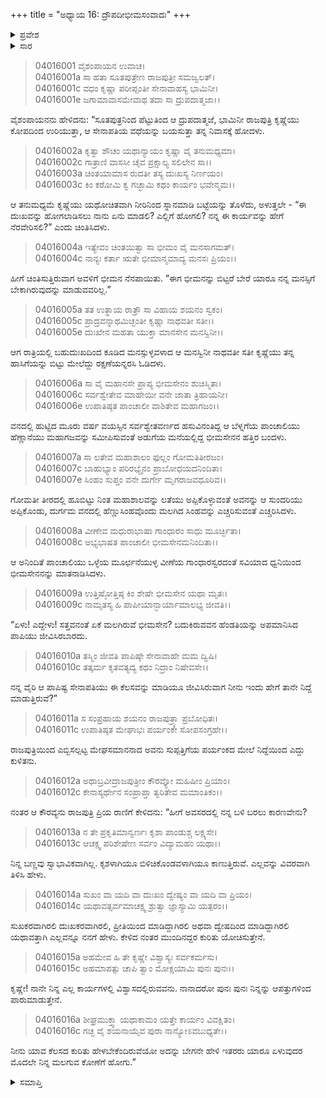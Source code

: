 +++
title = "ಅಧ್ಯಾಯ 16: ದ್ರೌಪದೀಭೀಮಸಂವಾದಃ"
+++

<details><summary>ಪ್ರವೇಶ</summary>


।।   ಓಂ ಓಂ ನಮೋ ನಾರಾಯಣಾಯ।।   ಶ್ರೀ ವೇದವ್ಯಾಸಾಯ ನಮಃ ।।

ಶ್ರೀ ಕೃಷ್ಣದ್ವೈಪಾಯನ ವೇದವ್ಯಾಸ ವಿರಚಿತ  

**ಶ್ರೀ ಮಹಾಭಾರತ**

**ವಿರಾಟ ಪರ್ವ**

**ಕೀಚಕವಧ ಪರ್ವ**

**ಅಧ್ಯಾಯ 16**

</details>


<details><summary>ಸಾರ</summary>

ರಾತ್ರಿ ದ್ರೌಪದಿಯು ಭೀಮಸೇನನನ್ನು ನಿದ್ದೆಯಿಂದ ಎಬ್ಬಿಸಿದುದು (1-10). ಏಕೆ ದುಃಖಿಸುತ್ತಿರುವೆಯೆಂದು ಭೀಮನು ಕೇಳುವುದು (11-16).

</details>


> 04016001 ವೈಶಂಪಾಯನ ಉವಾಚ।  
04016001a ಸಾ ಹತಾ ಸೂತಪುತ್ರೇಣ ರಾಜಪುತ್ರೀ ಸಮಜ್ವಲತ್।  
04016001c ವಧಂ ಕೃಷ್ಣಾ ಪರೀಪ್ಸಂತೀ ಸೇನಾವಾಹಸ್ಯ ಭಾಮಿನೀ।  
04016001e ಜಗಾಮಾವಾಸಮೇವಾಥ ತದಾ ಸಾ ದ್ರುಪದಾತ್ಮಜಾ।।

ವೈಶಂಪಾಯನನು ಹೇಳಿದನು: “ಸೂತಪುತ್ರನಿಂದ ಪೆಟ್ಟುತಿಂದ ಆ ದ್ರುಪದಾತ್ಮಜೆ, ಭಾಮಿನೀ ರಾಜಪುತ್ರಿ ಕೃಷ್ಣೆಯು ಕೋಪದಿಂದ ಉರಿಯುತ್ತಾ, ಆ ಸೇನಾಪತಿಯ ವಧೆಯನ್ನು ಬಯಸುತ್ತಾ ತನ್ನ ನಿವಾಸಕ್ಕೆ ಹೋದಳು.

> 04016002a ಕೃತ್ವಾ ಶೌಚಂ ಯಥಾನ್ಯಾಯಂ ಕೃಷ್ಣಾ ವೈ ತನುಮಧ್ಯಮಾ।  
04016002c ಗಾತ್ರಾಣಿ ವಾಸಸೀ ಚೈವ ಪ್ರಕ್ಷಾಲ್ಯ ಸಲಿಲೇನ ಸಾ।।  
04016003a ಚಿಂತಯಾಮಾಸ ರುದತೀ ತಸ್ಯ ದುಃಖಸ್ಯ ನಿರ್ಣಯಂ।  
04016003c ಕಿಂ ಕರೋಮಿ ಕ್ವ ಗಚ್ಛಾಮಿ ಕಥಂ ಕಾರ್ಯಂ ಭವೇನ್ಮಮ।।

ಆ ತನುಮಧ್ಯಮೆ ಕೃಷ್ಣೆಯು ಯಥೋಚಿತವಾಗಿ ನೀರಿನಿಂದ ಸ್ನಾನಮಾಡಿ ಬಟ್ಟೆಯನ್ನು ತೊಳೆದು, ಅಳುತ್ತಲೇ - “ಈ ದುಃಖವನ್ನು ಹೋಗಲಾಡಿಸಲು ನಾನು ಏನು ಮಾಡಲಿ? ಎಲ್ಲಿಗೆ ಹೋಗಲಿ? ನನ್ನ ಈ ಕಾರ್ಯವನ್ನು ಹೇಗೆ ನೆರವೇರಿಸಲಿ?” ಎಂದು ಚಿಂತಿಸಿದಳು.

> 04016004a ಇತ್ಯೇವಂ ಚಿಂತಯಿತ್ವಾ ಸಾ ಭೀಮಂ ವೈ ಮನಸಾಗಮತ್।  
04016004c ನಾನ್ಯಃ ಕರ್ತಾ ಋತೇ ಭೀಮಾನ್ಮಮಾದ್ಯ ಮನಸಃ ಪ್ರಿಯಂ।।

ಹೀಗೆ ಚಿಂತಿಸುತ್ತಿರುವಾಗ ಅವಳಿಗೆ ಭೀಮನ ನೆನಪಾಯಿತು. “ಈಗ ಭೀಮನನ್ನು ಬಿಟ್ಟರೆ ಬೇರೆ ಯಾರೂ ನನ್ನ ಮನಸ್ಸಿಗೆ ಬೇಕಾಗಿರುವುದನ್ನು ಮಾಡುವವರಿಲ್ಲ.”

> 04016005a ತತ ಉತ್ಥಾಯ ರಾತ್ರೌ ಸಾ ವಿಹಾಯ ಶಯನಂ ಸ್ವಕಂ।  
04016005c ಪ್ರಾದ್ರವನ್ನಾಥಮಿಚ್ಛಂತೀ ಕೃಷ್ಣಾ ನಾಥವತೀ ಸತೀ।।  
04016005e ದುಃಖೇನ ಮಹತಾ ಯುಕ್ತಾ ಮಾನಸೇನ ಮನಸ್ವಿನೀ।।

ಆಗ ರಾತ್ರಿಯಲ್ಲಿ ಬಹುದುಃಖದಿಂದ ಕೂಡಿದ ಮನಸ್ಸುಳ್ಳವಳಾದ ಆ ಮನಸ್ವಿನೀ ನಾಥವತೀ ಸತೀ ಕೃಷ್ಣೆಯು ತನ್ನ ಹಾಸಿಗೆಯನ್ನು ಬಿಟ್ಟು ಮೇಲೆದ್ದು ರಕ್ಷಣೆಯನ್ನರಸಿ ಓಡಿದಳು.

> 04016006a ಸಾ ವೈ ಮಹಾನಸೇ ಪ್ರಾಪ್ಯ ಭೀಮಸೇನಂ ಶುಚಿಸ್ಮಿತಾ।  
04016006c ಸರ್ವಶ್ವೇತೇವ ಮಾಹೇಯೀ ವನೇ ಜಾತಾ ತ್ರಿಹಾಯನೀ।  
04016006e ಉಪಾತಿಷ್ಠತ ಪಾಂಚಾಲೀ ವಾಶಿತೇವ ಮಹಾಗಜಂ।।

ವನದಲ್ಲಿ ಹುಟ್ಟಿದ ಮೂರು ವರ್ಷ ವಯಸ್ಸಿನ ಸರ್ವಶ್ವೇತವರ್ಣದ ಹಸುವಿನಂತಿದ್ದ ಆ ಬೆಳ್ನಗೆಯ ಪಾಂಚಾಲಿಯು ಹೆಣ್ಣಾನೆಯು ಮಹಾಗಜವನ್ನು ಸಮೀಪಿಸುವಂತೆ ಅಡುಗೆಯ ಮನೆಯಲ್ಲಿದ್ದ ಭೀಮಸೇನನ ಹತ್ತಿರ ಬಂದಳು.

> 04016007a ಸಾ ಲತೇವ ಮಹಾಶಾಲಂ ಫುಲ್ಲಂ ಗೋಮತಿತೀರಜಂ।  
04016007c ಬಾಹುಭ್ಯಾಂ ಪರಿರಭ್ಯೈನಂ ಪ್ರಾಬೋಧಯದನಿಂದಿತಾ।  
04016007e ಸಿಂಹಂ ಸುಪ್ತಂ ವನೇ ದುರ್ಗೇ ಮೃಗರಾಜವಧೂರಿವ।।

ಗೋಮತೀ ತೀರದಲ್ಲಿ ಹೂಬಿಟ್ಟು ನಿಂತ ಮಹಾಶಾಲವನ್ನು ಲತೆಯು ಅಪ್ಪಿಕೊಳ್ಳುವಂತೆ ಅವನನ್ನು ಆ ಸುಂದರಿಯು ಅಪ್ಪಿಕೊಂಡು, ದುರ್ಗಮ ವನದಲ್ಲಿ ಹೆಣ್ಣುಸಿಂಹವೊಂದು ಮಲಗಿದ ಸಿಂಹವನ್ನು ಎಚ್ಚರಿಸುವಂತೆ ಎಚ್ಚರಿಸಿದಳು.

> 04016008a ವೀಣೇವ ಮಧುರಾಭಾಷಾ ಗಾಂಧಾರಂ ಸಾಧು ಮೂರ್ಚ್ಛಿತಾ।  
04016008c ಅಭ್ಯಭಾಷತ ಪಾಂಚಾಲೀ ಭೀಮಸೇನಮನಿಂದಿತಾ।।

ಆ ಅನಿಂದಿತೆ ಪಾಂಚಾಲಿಯು ಒಳ್ಳೆಯ ಮೂರ್ಛನೆಯುಳ್ಳ ವೀಣೆಯ ಗಾಂಧಾರಸ್ವರದಂತೆ ಸವಿಯಾದ ಧ್ವನಿಯಿಂದ ಭೀಮಸೇನನನ್ನು ಮಾತನಾಡಿಸಿದಳು.

> 04016009a ಉತ್ತಿಷ್ಠೋತ್ತಿಷ್ಠ ಕಿಂ ಶೇಷೇ ಭೀಮಸೇನ ಯಥಾ ಮೃತಃ।  
04016009c ನಾಮೃತಸ್ಯ ಹಿ ಪಾಪೀಯಾನ್ಭಾರ್ಯಾಮಾಲಭ್ಯ ಜೀವತಿ।।

“ಏಳು! ಎದ್ದೇಳು! ಸತ್ತವನಂತೆ ಏಕೆ ಮಲಗಿರುವೆ ಭೀಮಸೇನ? ಬದುಕಿರುವವನ ಹೆಂಡತಿಯನ್ನು ಅಪಮಾನಿಸಿದ ಪಾಪಿಯು ಜೀವಿಸಿರಬಾರದು.

> 04016010a ತಸ್ಮಿಂ ಜೀವತಿ ಪಾಪಿಷ್ಠೇ ಸೇನಾವಾಹೇ ಮಮ ದ್ವಿಷಿ।  
04016010c ತತ್ಕರ್ಮ ಕೃತವತ್ಯದ್ಯ ಕಥಂ ನಿದ್ರಾಂ ನಿಷೇವಸೇ।।

ನನ್ನ ವೈರಿ ಆ ಪಾಪಿಷ್ಟ ಸೇನಾಪತಿಯು ಈ ಕೆಲಸವನ್ನು ಮಾಡಿಯೂ ಜೀವಿಸಿರುವಾಗ ನೀನು ಇಂದು ಹೇಗೆ ತಾನೇ ನಿದ್ದೆ ಮಾಡುತ್ತಿರುವೆ?”

> 04016011a ಸ ಸಂಪ್ರಹಾಯ ಶಯನಂ ರಾಜಪುತ್ರ್ಯಾ ಪ್ರಬೋಧಿತಃ।  
04016011c ಉಪಾತಿಷ್ಠತ ಮೇಘಾಭಃ ಪರ್ಯಂಕೇ ಸೋಪಸಂಗ್ರಹೇ।।

ರಾಜಪುತ್ರಿಯಿಂದ ಎಬ್ಬಿಸಲ್ಪಟ್ಟ ಮೇಘಸಮಾನನಾದ ಅವನು ಸುಪ್ಪತ್ತಿಗೆಯ ಪರ್ಯಂಕದ ಮೇಲೆ ನಿದ್ದೆಯಿಂದ ಎದ್ದು ಕುಳಿತನು.

> 04016012a ಅಥಾಬ್ರವೀದ್ರಾಜಪುತ್ರೀಂ ಕೌರವ್ಯೋ ಮಹಿಷೀಂ ಪ್ರಿಯಾಂ।  
04016012c ಕೇನಾಸ್ಯರ್ಥೇನ ಸಂಪ್ರಾಪ್ತಾ ತ್ವರಿತೇವ ಮಮಾಂತಿಕಂ।।

ನಂತರ ಆ ಕೌರವ್ಯನು ರಾಜಪುತ್ರಿ ಪ್ರಿಯ ರಾಣಿಗೆ ಕೇಳಿದನು: “ಹೀಗೆ ಅವಸರದಲ್ಲಿ ನನ್ನ ಬಳಿ ಬರಲು ಕಾರಣವೇನು?

> 04016013a ನ ತೇ ಪ್ರಕೃತಿಮಾನ್ವರ್ಣಃ ಕೃಶಾ ಪಾಂಡುಶ್ಚ ಲಕ್ಷ್ಯಸೇ।  
04016013c ಆಚಕ್ಷ್ವ ಪರಿಶೇಷೇಣ ಸರ್ವಂ ವಿದ್ಯಾಮಹಂ ಯಥಾ।।

ನಿನ್ನ ಬಣ್ಣವು ಸ್ವಾಭಾವಿಕವಾಗಿಲ್ಲ. ಕೃಶಳಾಗಿಯೂ ಬಿಳಿಚಿಕೊಂಡವಳಾಗಿಯೂ ಕಾಣುತ್ತಿರುವೆ. ಎಲ್ಲವನ್ನು ವಿವರವಾಗಿ ತಿಳಿಸಿ ಹೇಳು.

> 04016014a ಸುಖಂ ವಾ ಯದಿ ವಾ ದುಃಖಂ ದ್ವೇಷ್ಯಂ ವಾ ಯದಿ ವಾ ಪ್ರಿಯಂ।  
04016014c ಯಥಾವತ್ಸರ್ವಮಾಚಕ್ಷ್ವ ಶ್ರುತ್ವಾ ಜ್ಞಾಸ್ಯಾಮಿ ಯತ್ಪರಂ।।

ಸುಖಕರವಾಗಿರಲಿ ದುಃಖಕರವಾಗಿರಲಿ, ಪ್ರೀತಿಯಿಂದ ಮಾಡಿದ್ದಾಗಿರಲಿ ಅಥವಾ ದ್ವೇಷದಿಂದ ಮಾಡಿದ್ದಾಗಿರಲಿ ಯಥಾವತ್ತಾಗಿ ಎಲ್ಲವನ್ನೂ ನನಗೆ ಹೇಳು. ಕೇಳಿದ ನಂತರ ಮುಂದಿನದ್ದರ ಕುರಿತು ಯೋಚಿಸುತ್ತೇನೆ.

> 04016015a ಅಹಮೇವ ಹಿ ತೇ ಕೃಷ್ಣೇ ವಿಶ್ವಾಸ್ಯಃ ಸರ್ವಕರ್ಮಸು।  
04016015c ಅಹಮಾಪತ್ಸು ಚಾಪಿ ತ್ವಾಂ ಮೋಕ್ಷಯಾಮಿ ಪುನಃ ಪುನಃ।।

ಕೃಷ್ಣೇ! ನಾನೇ ನಿನ್ನ ಎಲ್ಲ ಕಾರ್ಯಗಳಲ್ಲಿ ವಿಶ್ವಾಸದಲ್ಲಿರುವವನು. ನಾನಾದರೋ ಪುನಃ ಪುನಃ ನಿನ್ನನ್ನು ಆಪತ್ತುಗಳಿಂದ ಪಾರುಮಾಡುತ್ತೇನೆ.

> 04016016a ಶೀಘ್ರಮುಕ್ತ್ವಾ ಯಥಾಕಾಮಂ ಯತ್ತೇ ಕಾರ್ಯಂ ವಿವಕ್ಷಿತಂ।  
04016016c ಗಚ್ಛ ವೈ ಶಯನಾಯೈವ ಪುರಾ ನಾನ್ಯೋಽವಬುಧ್ಯತೇ।।

ನೀನು ಯಾವ ಕೆಲಸದ ಕುರಿತು ಹೇಳಬೇಕೆಂದಿರುವೆಯೋ ಅದನ್ನು ಬೇಗನೇ ಹೇಳಿ ಇತರರು ಯಾರೂ ಏಳುವುದರ ಮೊದಲೇ ನಿನ್ನ ಮಲಗುವ ಕೋಣೆಗೆ ಹೋಗು.”


<details><summary>ಸಮಾಪ್ತಿ</summary>


ಇತಿ ಶ್ರೀ ಮಹಾಭಾರತೇ ವಿರಾಟಪರ್ವಣಿ ಕೀಚಕವಧಪರ್ವಣಿ ದ್ರೌಪದೀಭೀಮಸಂವಾದೇ ಷಷ್ಠದಶೋಽಧ್ಯಾಯಃ ।  
ಇದು ಶ್ರೀ ಮಹಾಭಾರತದಲ್ಲಿ ವಿರಾಟಪರ್ವದಲ್ಲಿ ಕೀಚಕವಧಪರ್ವದಲ್ಲಿ ದ್ರೌಪದೀಭೀಮಸಂವಾದದಲ್ಲಿ ಹದಿನಾರನೆಯ ಅಧ್ಯಾಯವು.

</details>
